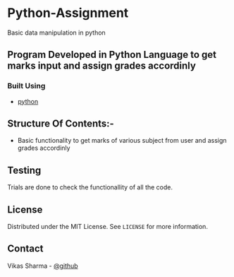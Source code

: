 # Python-Assignment
Basic data manipulation in python

## Program Developed in Python Language to get marks input and assign grades accordinly


### Built Using


* [python](https://www.w3schools.com/python/)


## Structure Of Contents:-

* Basic functionality to get marks of various subject from user and 
  assign grades accordinly


## Testing

Trials are done  to check the functionallity of all the code.

  
<!-- LICENSE -->
## License

Distributed under the MIT License. See `LICENSE` for more information.

<!-- CONTACT -->
## Contact  

Vikas Sharma - [@github](https://github.com/vikasinder/)

